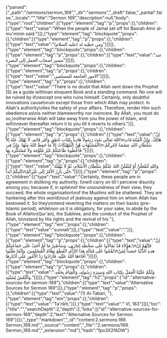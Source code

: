 {"parsed":{"_path":"/sermons/sermon_169","_dir":"sermons","_draft":false,"_partial":false,"_locale":"","title":"Sermon 169","description":null,"body":{"type":"root","children":[{"type":"element","tag":"p","props":{},"children":[{"type":"text","value":"When the people of Jamal set off for Basrah Amir al-mu'minin said:"}]},{"type":"element","tag":"blockquote","props":{},"children":[{"type":"element","tag":"p","props":{},"children":[{"type":"text","value":"ومن خطبة له (عليه السلام)"}]}]},{"type":"element","tag":"blockquote","props":{},"children":[{"type":"element","tag":"p","props":{},"children":[{"type":"text","value":"عند مسير أصحاب الجمل إلى البصرة"}]}]},{"type":"element","tag":"blockquote","props":{},"children":[{"type":"element","tag":"p","props":{},"children":[{"type":"text","value":"الامور الجامعة للمسلمين"}]}]},{"type":"element","tag":"p","props":{},"children":[{"type":"text","value":"There is no doubt that Allah sent down the Prophet (S) as a guide with\nan eloquent Book and a standing command. No one will be ruined by it\nexcept one who ruins himself. Certainly, only doubtful innovations cause\nruin except those from which Allah may protect. In Allah's authority\nlies the safety of your affairs. Therefore, render Him such obedience as\nis neither blameworthy nor insincere. By Allah, you must do so,\notherwise Allah will take away from you the power of Islam, and will\nnever thereafter return it to you till it reverts to others."}]},{"type":"element","tag":"blockquote","props":{},"children":[{"type":"element","tag":"p","props":{},"children":[{"type":"text","value":"إنَّ اللهَ تَعالَى بَعَثَ رَسُولاً هَادِياً بِكِتَاب نَاطِق وَأَمْر قَائم، لاَ يَهْلِكُ عَنْهُ إلاَّ\nهَالِكٌ، وَإنَّ الْمُبْتَدَعَاتِ الْمُشَبَّهَاتِ هُنَّ الْمُهْلِكَاتُ إلاَّ مَا حَفِظَ اللهُ مِنْهَا، وَإنَّ فِي\nسُلْطَانِ اللهِ عِصْمَةً لاِمْرِكُمْ، فَأَعْطُوهُ طَاعَتَكُمْ غَيْرَ مُلَوَّمَة وَلاَ مُسْتَكْرَه بِهَا."}]}]},{"type":"element","tag":"blockquote","props":{},"children":[{"type":"element","tag":"p","props":{},"children":[{"type":"text","value":"وَاللهِ لَتَفْعَلُنَّ أَوْ لَيَنْقُلَنَّ اللهُ عَنْكُمْ سُلْطَانَ الاْسْلاَمِ، ثُمَّ لاَ يَنْقُلُهُ إلَيكُمْ أَبَداً\nحَتَّى يَأْرِزَ الاْمْرُ إلَى غَيْرِكُمْ."}]}]},{"type":"element","tag":"p","props":{},"children":[{"type":"text","value":"Certainly, these people are in agreement in disliking my authority. I\nwill carry on till I perceive disunity among you; because if, in spite\nof the unsoundness of their view, they succeed, the whole organisation\nof the Muslims will be shattered. They are hankering after this world\nout of jealousy against him on whom Allah has bestowed it. So they\nintend reverting the matters on their backs (pre-Islamic period), while\non us it is obligatory, for your sake, to abide by the Book of Allah\n(Qur'an), the Sublime, and the conduct of the Prophet of Allah, to\nstand by His rights and the revival of his "},{"type":"element","tag":"em","props":{},"children":[{"type":"text","value":"sunnah"}]},{"type":"text","value":"."}]},{"type":"element","tag":"blockquote","props":{},"children":[{"type":"element","tag":"p","props":{},"children":[{"type":"text","value":"إنَّ هؤُلاَءِ قَدْ تَمَالاُوا عَلَى سَخْطَةِ إمَارَتِى، وَسَأَصْبِرُ مَا لَمْ أَخَفْ عَلَى جَمَاعَتِكُمْ;\nفَإنَّهُمْ إنْ تَمَّمُوا عَلَى فَيَالَةِ هذَا الرَّأْي انْقَطَعَ نِظَامُ الْمُسْلِمِينَ، وَإنَّمَا طَلَبُوا\nهذِهِ الدُّنْيَا حَسَداً لِمَنْ أَفَاءَهَا اللهُ عَلَيْهِ، فَأَرَادُوا رَدَّ الاْمُورِ عَلَى أَدْبَارِهَا."}]}]},{"type":"element","tag":"blockquote","props":{},"children":[{"type":"element","tag":"p","props":{},"children":[{"type":"text","value":"وَلَكُمْ عَلَيْنَا الْعَمَلُ بِكِتَابِ اللهِ وَسِيرَةِ رَسُولِهِ، وَالْقِيَامُ بِحَقِّهِ، وَالْنَّعْشُ لِسُنَّتِهِ."}]}]},{"type":"element","tag":"h2","props":{"id":"alternative-sources-for-sermon-169"},"children":[{"type":"text","value":"Alternative Sources for Sermon 169"}]},{"type":"element","tag":"p","props":{},"children":[{"type":"text","value":"(1) Al-Tabari, "},{"type":"element","tag":"em","props":{},"children":[{"type":"text","value":"Ta'rikh,"}]},{"type":"text","value":" VI, 163"}]}],"toc":{"title":"","searchDepth":2,"depth":2,"links":[{"id":"alternative-sources-for-sermon-169","depth":2,"text":"Alternative Sources for Sermon 169"}]}},"_type":"markdown","_id":"content:2.sermons:169. Sermon_169.md","_source":"content","_file":"2.sermons/169. Sermon_169.md","_extension":"md"},"hash":"fpo3X2fADW"}